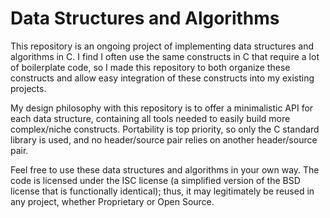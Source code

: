 # Data Structures and Algorithms
This repository is an ongoing project of implementing data structures and algorithms in C. I find I often use the same constructs in C that require a lot of boilerplate code, so I made this repository to both organize these constructs and allow easy integration of these constructs into my existing projects. 

My design philosophy with this repository is to offer a minimalistic API for each data structure, containing all tools needed to easily build more complex/niche constructs. Portability is top priority, so only the C standard library is used, and no header/source pair relies on another header/source pair. 

Feel free to use these data structures and algorithms in your own way. The code is licensed under the ISC license (a simplified version of the BSD license that is functionally identical); thus, it may legitimately be reused in any project, whether Proprietary or Open Source.

